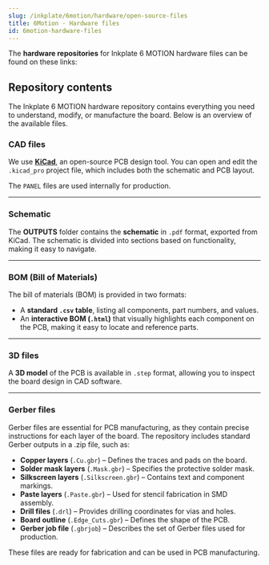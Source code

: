 ```yaml
---
slug: /inkplate/6motion/hardware/open-source-files
title: 6Motion - Hardware files
id: 6motion-hardware-files
---
```



The **hardware repositories** for Inkplate 6 MOTION hardware files can be found on these links:

<QuickLink 
  title="Soldered Inkplate 6 MOTION hardware design" 
  description="Hardware design, BOM, gerbers and 3D files for Soldered Inkplate 6 MOTION, designed by Soldered Electronics"
  url="https://github.com/SolderedElectronics/Soldered-Inkplate-6-MOTION-hardware-design/tree/main" 
/>

<QuickLink 
  title="Soldered Inkplate MOTION STM board hardware design" 
  description="Hardware design, BOM, gerbers and 3D files for the Inkplate 6 MOTION STM board, designed by Soldered Electronics"
  url="https://github.com/SolderedElectronics/Soldered-Inkplate-MOTION-STM-board-hardware-design" 
/>

## Repository contents  

The Inkplate 6 MOTION hardware repository contains everything you need to understand, modify, or manufacture the board. Below is an overview of the available files.  

### CAD files

We use [**KiCad**](https://www.kicad.org/), an open-source PCB design tool. You can open and edit the `.kicad_pro` project file, which includes both the schematic and PCB layout.  

The `PANEL` files are used internally for production.  

<CenteredImage src="/img/inkplate_6_motion/inkplate_6_motion_hardware_files.jpg" alt="Inkplate 6 MOTION KiCad project" caption="Inkplate 6 MOTION KiCad project" />  

---

### Schematic

The **OUTPUTS** folder contains the **schematic** in `.pdf` format, exported from KiCad. The schematic is divided into sections based on functionality, making it easy to navigate.  

<CenteredImage src="/img/inkplate_6_motion/inkplate_6_motion_schematic.jpg" alt="Inkplate 6 MOTION schematic" caption="Inkplate 6 MOTION schematic" />  

---

### BOM (Bill of Materials)

The bill of materials (BOM) is provided in two formats:  

- A **standard `.csv` table**, listing all components, part numbers, and values.  
- An **interactive BOM (`.html`)** that visually highlights each component on the PCB, making it easy to locate and reference parts.  

<CenteredImage src="/img/inkplate_6_motion/6motion_ibom.png" alt="Inkplate 6 MOTION interactive BOM" caption="IBOM for Inkplate 6 MOTION" />  

---

### 3D files

A **3D model** of the PCB is available in `.step` format, allowing you to inspect the board design in CAD software.  

<CenteredImage src="/img/inkplate_6_motion/inkplate_6_motion_3d.jpg" alt="Inkplate 6 MOTION step model" caption="STEP model of Inkplate 6 MOTION" />  

---

### Gerber files 

Gerber files are essential for PCB manufacturing, as they contain precise instructions for each layer of the board. The repository includes standard Gerber outputs in a .zip file, such as:  

- **Copper layers** (`.Cu.gbr`) – Defines the traces and pads on the board.  
- **Solder mask layers** (`.Mask.gbr`) – Specifies the protective solder mask.  
- **Silkscreen layers** (`.Silkscreen.gbr`) – Contains text and component markings.  
- **Paste layers** (`.Paste.gbr`) – Used for stencil fabrication in SMD assembly.  
- **Drill files** (`.drl`) – Provides drilling coordinates for vias and holes.  
- **Board outline** (`.Edge_Cuts.gbr`) – Defines the shape of the PCB.  
- **Gerber job file** (`.gbrjob`) – Describes the set of Gerber files used for production.  

These files are ready for fabrication and can be used in PCB manufacturing.  